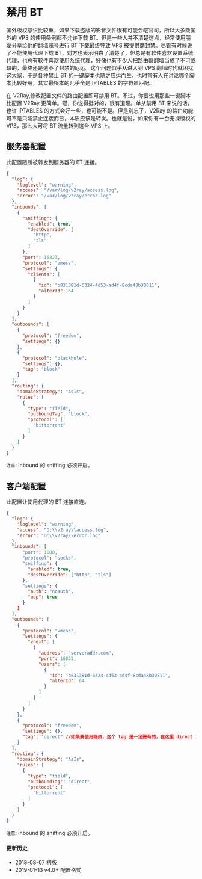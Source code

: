 # 禁用 BT

国外版权意识比较重，如果下载盗版的影音文件很有可能会吃官司，所以大多数国外的 VPS 的使用条例都不允许下载 BT。但是一些人并不清楚这点，经常使用朋友分享给他的翻墙账号进行 BT 下载最终导致 VPS 被提供商封禁。尽管有时候说了不能使用代理下载 BT，对方也表示明白了清楚了，但总是有软件喜欢设置系统代理，也总有软件喜欢使用系统代理，好像也有不少人把路由器翻墙当成了不可或缺的，最终还是逃不了封禁的厄运。这个问题似乎从进入到 VPS 翻墙时代就困扰这大家，于是各种禁止 BT 的一键脚本也随之应运而生，也时常有人在讨论哪个脚本比较好用，其实最根本的几乎全是 IPTABLES 的字符串匹配。

在 V2Ray,修改配置文件的路由配置即可禁用 BT。不过，你要说用那些一键脚本比配置 V2Ray 更简单。嗯，你说得挺对的，很有道理。单从禁用 BT 来说的话，也许 IPTABLES 的方式会好一些，也可能不是。但是别忘了，V2Ray 的路由功能可不是只能禁止连接而已，本质应该是转发。也就是说，如果你有一台无视版权的 VPS，那么大可将 BT 流量转到这台 VPS 上。
 
 
## 服务器配置

此配置阻断被转发到服务器的 BT 连接。

```json
{
  "log": {
    "loglevel": "warning",
    "access": "/var/log/v2ray/access.log",
    "error": "/var/log/v2ray/error.log"
  },
  "inbounds": [
    {
      "sniffing": {
        "enabled": true,
        "destOverride": [
          "http",
          "tls"
        ]
      },
      "port": 16823,
      "protocol": "vmess",
      "settings": {
        "clients": [
          {
            "id": "b831381d-6324-4d53-ad4f-8cda48b30811",
            "alterId": 64
          }
        ]
      }
    }
  ],
  "outbounds": [
    {
      "protocol": "freedom",
      "settings": {}
    },
    {
      "protocol": "blackhole",
      "settings": {},
      "tag": "block"
    }
  ],
  "routing": {
    "domainStrategy": "AsIs",
    "rules": [
      {
        "type": "field",
        "outboundTag": "block",
        "protocol": [
          "bittorrent"
        ]
      }
    ]
  }
}
```

`注意`: inbound 的 sniffing 必须开启。

## 客户端配置

此配置让使用代理的 BT 连接直连。

```json
{
  "log": {
    "loglevel": "warning",
    "access": "D:\\v2ray\\access.log",
    "error": "D:\\v2ray\\error.log"
  },
  "inbounds": [
      "port": 1080,
      "protocol": "socks",
      "sniffing": {
        "enabled": true,
        "destOverride": ["http", "tls"]
      },
      "settings": {
        "auth": "noauth",
        "udp": true
      }
    }
  ],
  "outbounds": [
    {
      "protocol": "vmess",
      "settings": {
        "vnext": [
          {
            "address": "serveraddr.com",
            "port": 16823,  
            "users": [
              {
                "id": "b831381d-6324-4d53-ad4f-8cda48b30811",
                "alterId": 64
              }
            ]
          }
        ]
      }
    },
    {
      "protocol": "freedom",
      "settings": {},
      "tag": "direct" //如果要使用路由，这个 tag 是一定要有的，在这里 direct 就是 freedom 的一个标号，在路由中说 direct V2Ray 就知道是这里的 freedom 了
    }
  ],
  "routing": {
    "domainStrategy": "AsIs",
    "rules": [
      {
        "type": "field",
        "outboundTag": "direct",
        "protocol": [
          "bittorrent"
        ]
      }
    ]
  }
}
```

`注意`: inbound 的 sniffing 必须开启。

#### 更新历史

- 2018-08-07 初版
- 2019-01-13 v4.0+ 配置格式
